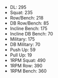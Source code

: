 * DL: 295
*  Squat: 235
*  Row/Bench: 218
*  DB Row/Bench: 85
*  Incline Bench: 175
*  Incline DB Bench: 70
*  Military: 175
*  DB Military: 70
*  Push Up: 59
*  Pull Up: 19
*  1RPM Squat: 490
*  1RPM Row: 390
*  1RPM Bench: 360
